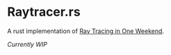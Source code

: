 # Raytracer.rs

A rust implementation of [Ray Tracing in One Weekend](https://raytracing.github.io/books/RayTracingInOneWeekend.html#overview).

*Currently WIP*
